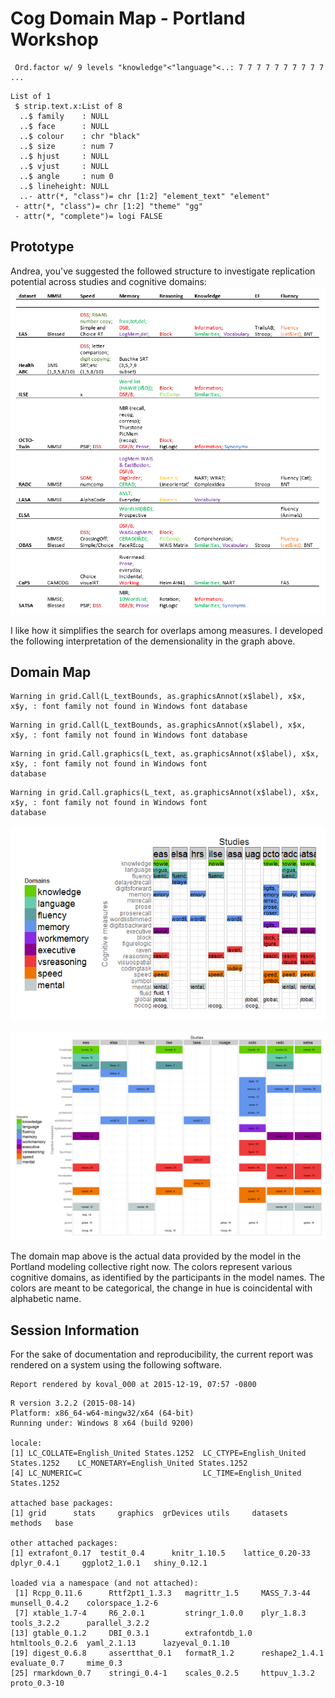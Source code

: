# Cog Domain Map - Portland Workshop



<!--  Set the working directory to the repository's base directory; this assumes the report is nested inside of two directories.-->


<!-- Set the report-wide options, and point to the external code file. -->


<!-- Load the sources.  Suppress the output when loading sources. --> 


<!-- Load 'sourced' R files.  Suppress the output when loading packages. --> 


<!-- Load any Global functions and variables declared in the R file.  Suppress the output. --> 


<!-- Declare any global functions specific to a Rmd output.  Suppress the output. --> 


<!-- Load the datasets.   -->

```
 Ord.factor w/ 9 levels "knowledge"<"language"<..: 7 7 7 7 7 7 7 7 7 7 ...
```

<!-- Tweak the datasets.   -->




```
List of 1
 $ strip.text.x:List of 8
  ..$ family    : NULL
  ..$ face      : NULL
  ..$ colour    : chr "black"
  ..$ size      : num 7
  ..$ hjust     : NULL
  ..$ vjust     : NULL
  ..$ angle     : num 0
  ..$ lineheight: NULL
  ..- attr(*, "class")= chr [1:2] "element_text" "element"
 - attr(*, "class")= chr [1:2] "theme" "gg"
 - attr(*, "complete")= logi FALSE
```
## Prototype

Andrea, you've suggested the followed  structure to investigate replication potential across studies and cognitive domains:
![prototype](./images/Piccinin_Cognitive_Domains.PNG)  

I like how it simplifies the search for overlaps among measures. I developed the following interpretation of the demensionality in the graph above. 

## Domain Map


```
Warning in grid.Call(L_textBounds, as.graphicsAnnot(x$label), x$x, x$y, : font family not found in Windows font database
```

```
Warning in grid.Call(L_textBounds, as.graphicsAnnot(x$label), x$x, x$y, : font family not found in Windows font database
```

```
Warning in grid.Call.graphics(L_text, as.graphicsAnnot(x$label), x$x, x$y, : font family not found in Windows font
database
```

```
Warning in grid.Call.graphics(L_text, as.graphicsAnnot(x$label), x$x, x$y, : font family not found in Windows font
database
```

![](cog-domain-map-2/define_graph_functions-1.png) 

![](cog-domain-map-2/domain_map-1.png) 

The domain map above is the actual data provided by the model in the Portland modeling collective right now. The colors  represent various cognitive domains, as identified by the participants in the model names. The colors are meant to be categorical, the change in hue is coincidental with alphabetic name.




## Session Information
For the sake of documentation and reproducibility, the current report was rendered on a system using the following software.


```
Report rendered by koval_000 at 2015-12-19, 07:57 -0800
```

```
R version 3.2.2 (2015-08-14)
Platform: x86_64-w64-mingw32/x64 (64-bit)
Running under: Windows 8 x64 (build 9200)

locale:
[1] LC_COLLATE=English_United States.1252  LC_CTYPE=English_United States.1252    LC_MONETARY=English_United States.1252
[4] LC_NUMERIC=C                           LC_TIME=English_United States.1252    

attached base packages:
[1] grid      stats     graphics  grDevices utils     datasets  methods   base     

other attached packages:
[1] extrafont_0.17  testit_0.4      knitr_1.10.5    lattice_0.20-33 dplyr_0.4.1     ggplot2_1.0.1   shiny_0.12.1   

loaded via a namespace (and not attached):
 [1] Rcpp_0.11.6      Rttf2pt1_1.3.3   magrittr_1.5     MASS_7.3-44      munsell_0.4.2    colorspace_1.2-6
 [7] xtable_1.7-4     R6_2.0.1         stringr_1.0.0    plyr_1.8.3       tools_3.2.2      parallel_3.2.2  
[13] gtable_0.1.2     DBI_0.3.1        extrafontdb_1.0  htmltools_0.2.6  yaml_2.1.13      lazyeval_0.1.10 
[19] digest_0.6.8     assertthat_0.1   formatR_1.2      reshape2_1.4.1   evaluate_0.7     mime_0.3        
[25] rmarkdown_0.7    stringi_0.4-1    scales_0.2.5     httpuv_1.3.2     proto_0.3-10    
```
